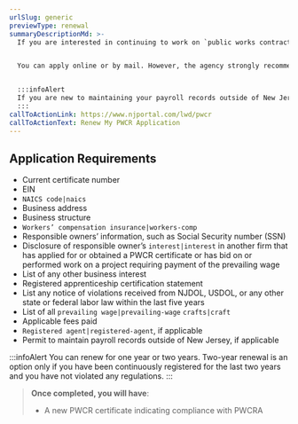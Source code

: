 ```yaml
---
urlSlug: generic
previewType: renewal
summaryDescriptionMd: >-
  If you are interested in continuing to work on `public works contracts|public-works`, you must renew your registration with the Division of Wage and Hour Compliance within the NJ Department of Labor and Workforce Development (NJDOL).


  You can apply online or by mail. However, the agency strongly recommends online applications. Effective August 15, 2024, applications can only be accepted online. If you cannot complete the online application, email pwcr@dol.nj.gov to notify the Public Works Contractor Registration (PWCR) section.


  :::infoAlert
  If you are new to maintaining your payroll records outside of New Jersey, then you must submit the [MW-42 (R-6-13)](https://www.nj.gov/labor/wageandhour/assets/PDFs/mw-42-payroll.pdf) form. This form will be e-mailed to you after you register.
  :::
callToActionLink: https://www.njportal.com/lwd/pwcr
callToActionText: Renew My PWCR Application
---
```


## Application Requirements

- Current certificate number
- EIN
- `NAICS code|naics`
- Business address
- Business structure
- `Workers’ compensation insurance|workers-comp`
- Responsible owners’ information, such as Social Security number (SSN)
- Disclosure of responsible owner’s `interest|interest` in another firm that has applied for or obtained a PWCR certificate or has bid on or performed work on a project requiring payment of the prevailing wage
- List of any other business interest
- Registered apprenticeship certification statement
- List any notice of violations received from NJDOL, USDOL, or any other state or federal labor law within the last five years
- List of all `prevailing wage|prevailing-wage` `crafts|craft`
- Applicable fees paid
- `Registered agent|registered-agent`, if applicable
- Permit to maintain payroll records outside of New Jersey, if applicable

:::infoAlert
You can renew for one year or two years. Two-year renewal is an option only if you have been continuously registered for the last two years and you have not violated any regulations.
:::

> **Once completed, you will have**:
>
> - A new PWCR certificate indicating compliance with PWCRA
